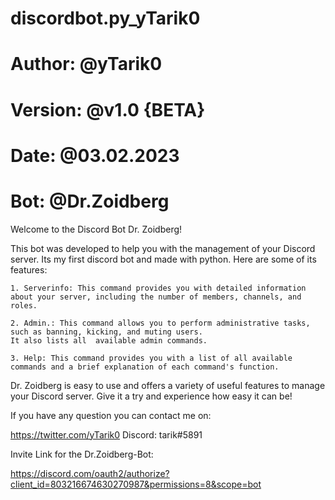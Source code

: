 # discordbot.py_yTarik0
# Author:  @yTarik0
# Version: @v1.0 {BETA}
# Date:    @03.02.2023
# Bot:     @Dr.Zoidberg


Welcome to the Discord Bot Dr. Zoidberg!

  This bot was developed to help you with the management of your Discord server. 
  Its my first discord bot and made with python. Here are some of its features:

    1. Serverinfo: This command provides you with detailed information about your server, including the number of members, channels, and roles.

    2. Admin.: This command allows you to perform administrative tasks, such as banning, kicking, and muting users.
    It also lists all  available admin commands.

    3. Help: This command provides you with a list of all available commands and a brief explanation of each command's function.

  Dr. Zoidberg is easy to use and offers a variety of useful features to manage your Discord server. Give it a try and experience how easy it can be!
  
  
  If you have any question you can contact me on:
  
  https://twitter.com/yTarik0
  Discord: tarik#5891
  





Invite Link for the Dr.Zoidberg-Bot:

https://discord.com/oauth2/authorize?client_id=803216674630270987&permissions=8&scope=bot
